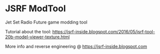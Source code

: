 # JSRF ModTool
 Jet Set Radio Future game modding tool

Tutorial about the tool: https://jsrf-inside.blogspot.com/2016/05/jsrf-tool-20b-model-viewer-texture.html

More info and reverse engineering @ https://jsrf-inside.blogspot.com
